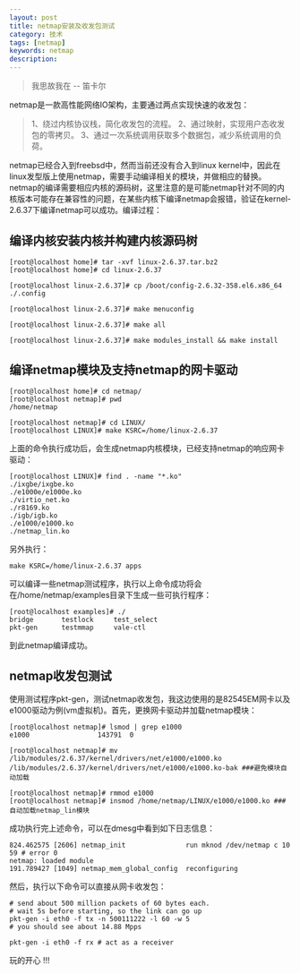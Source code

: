 ```yaml
---
layout: post
title: netmap安装及收发包测试
category: 技术
tags: [netmap]
keywords: netmap
description: 
---
```


> 我思故我在 -- 笛卡尔

netmap是一款高性能网络IO架构，主要通过两点实现快速的收发包：

> 1、绕过内核协议栈，简化收发包的流程。
  2、通过映射，实现用户态收发包的零拷贝。
  3、通过一次系统调用获取多个数据包，减少系统调用的负荷。

netmap已经合入到freebsd中，然而当前还没有合入到linux kernel中，因此在linux发型版上使用netmap，需要手动编译相关的模块，并做相应的替换。netmap的编译需要相应内核的源码树，这里注意的是可能netmap针对不同的内核版本可能存在兼容性的问题，在某些内核下编译netmap会报错，验证在kernel-2.6.37下编译netmap可以成功。编译过程：

## 编译内核安装内核并构建内核源码树

    [root@localhost home]# tar -xvf linux-2.6.37.tar.bz2
    [root@localhost home]# cd linux-2.6.37
    
    [root@localhost linux-2.6.37]# cp /boot/config-2.6.32-358.el6.x86_64 ./.config
    
    [root@localhost linux-2.6.37]# make menuconfig
    
    [root@localhost linux-2.6.37]# make all 
    
    [root@localhost linux-2.6.37]# make modules_install && make install

## 编译netmap模块及支持netmap的网卡驱动

    [root@localhost home]# cd netmap/
    [root@localhost netmap]# pwd
    /home/netmap
    
    [root@localhost netmap]# cd LINUX/
    [root@localhost LINUX]# make KSRC=/home/linux-2.6.37

上面的命令执行成功后，会生成netmap内核模块，已经支持netmap的响应网卡驱动：

    [root@localhost LINUX]# find . -name "*.ko"
    ./ixgbe/ixgbe.ko
    ./e1000e/e1000e.ko
    ./virtio_net.ko
    ./r8169.ko
    ./igb/igb.ko
    ./e1000/e1000.ko
    ./netmap_lin.ko

另外执行：

    make KSRC=/home/linux-2.6.37 apps

可以编译一些netmap测试程序，执行以上命令成功将会在/home/netmap/examples目录下生成一些可执行程序：

    [root@localhost examples]# ./
    bridge       testlock     test_select
    pkt-gen      testmmap     vale-ctl

到此netmap编译成功。

## netmap收发包测试

使用测试程序pkt-gen，测试netmap收发包，我这边使用的是82545EM网卡以及e1000驱动为例(vm虚拟机)。首先，更换网卡驱动并加载netmap模块：

    [root@localhost netmap]# lsmod | grep e1000
    e1000                 143791  0
    
    [root@localhost netmap]# mv /lib/modules/2.6.37/kernel/drivers/net/e1000/e1000.ko /lib/modules/2.6.37/kernel/drivers/net/e1000/e1000.ko-bak ###避免模块自动加载
    
    [root@localhost netmap]# rmmod e1000
    [root@localhost netmap]# insmod /home/netmap/LINUX/e1000/e1000.ko ###自动加载netmap_lin模块

成功执行完上述命令，可以在dmesg中看到如下日志信息：

    824.462575 [2606] netmap_init               run mknod /dev/netmap c 10 59 # error 0
    netmap: loaded module
    191.789427 [1049] netmap_mem_global_config  reconfiguring

然后，执行以下命令可以直接从网卡收发包：

    # send about 500 million packets of 60 bytes each.
    # wait 5s before starting, so the link can go up
    pkt-gen -i eth0 -f tx -n 500111222 -l 60 -w 5
    # you should see about 14.88 Mpps
      
    pkt-gen -i eth0 -f rx # act as a receiver


玩的开心 !!!
